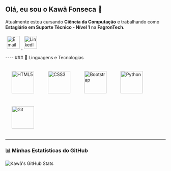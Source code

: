 ## Olá, eu sou o Kawã Fonseca 👋

Atualmente estou cursando **Ciência da Computação** e trabalhando como **Estagiário em Suporte Técnico - Nível 1** na **FagronTech**.
<p>
        <a href="mailto:seuemail@icloud.com">
          <img src="https://cdn.jsdelivr.net/gh/simple-icons/simple-icons/icons/icloud.svg" width="40px" title="Email" alt="Email" style="margin:5px;"/>
        </a>
        <a href="https://www.linkedin.com/in/seulinkedin/" target="_blank">
          <img src="https://cdn.jsdelivr.net/gh/devicons/devicon/icons/linkedin/linkedin-original.svg" width="40px" title="LinkedIn" alt="LinkedIn" style="margin:5px;"/>
        </a>
      </p>
----
### 🤖 Linguagens e Tecnologias
<p align="left">
  <img src="https://cdn.jsdelivr.net/gh/devicons/devicon/icons/html5/html5-original.svg" width="70px" title="HTML5" alt="HTML5" style="margin: 20px;"/>
  <img src="https://cdn.jsdelivr.net/gh/devicons/devicon/icons/css3/css3-original.svg" width="70px" title="CSS3" alt="CSS3" style="margin: 20px;"/>
  <img src="https://cdn.jsdelivr.net/gh/devicons/devicon/icons/bootstrap/bootstrap-original.svg" width="70px" title="Bootstrap" alt="Bootstrap" style="margin: 20px;"/>
  <img src="https://cdn.jsdelivr.net/gh/devicons/devicon/icons/python/python-original.svg" width="70px" title="Python" alt="Python" style="margin: 20px;"/>
  <img src="https://cdn.jsdelivr.net/gh/devicons/devicon/icons/git/git-original.svg" width="70px" title="Git" alt="Git" style="margin: 20px;"/>
</p>

---

### 📊 Minhas Estatísticas do GitHub

![Kawã's GitHub Stats](https://github-readme-stats.vercel.app/api?username=KawaFonseca&show_icons=true&theme=dark&include_all_commits=true&locale=pt-br)
